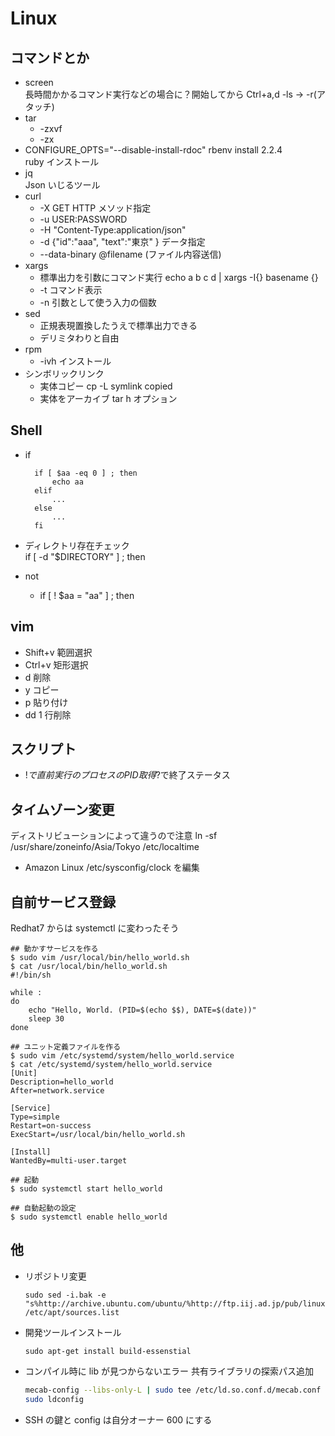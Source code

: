 # Linux

## コマンドとか

- screen  
  長時間かかるコマンド実行などの場合に？開始してから Ctrl+a,d
  -ls -> -r(アタッチ)
- tar
  - -zxvf
  - -zx
- CONFIGURE_OPTS="--disable-install-rdoc" rbenv install 2.2.4  
  ruby インストール
- jq  
  Json いじるツール
- curl
  - -X GET HTTP メソッド指定
  - -u USER:PASSWORD
  - -H "Content-Type:application/json"
  - -d {"id":"aaa", "text":"東京" } データ指定
  - --data-binary @filename (ファイル内容送信)
- xargs
  - 標準出力を引数にコマンド実行 echo a b c d | xargs -I{} basename {}
  - -t コマンド表示
  - -n 引数として使う入力の個数
- sed
  - 正規表現置換したうえで標準出力できる
  - デリミタわりと自由
- rpm
  - -ivh インストール
- シンボリックリンク
  - 実体コピー cp -L symlink copied
  - 実体をアーカイブ tar h オプション

## Shell

- if

  ```
    if [ $aa -eq 0 ] ; then
        echo aa
    elif
        ...
    else
        ...
    fi
  ```

- ディレクトリ存在チェック  
  if [ -d "$DIRECTORY" ] ; then
- not
  - if [ ! $aa = "aa" ] ; then

## vim

- Shift+v 範囲選択
- Ctrl+v 矩形選択
- d 削除
- y コピー
- p 貼り付け
- dd 1 行削除

## スクリプト

- $!で直前実行のプロセスのPID取得　$?で終了ステータス

## タイムゾーン変更

ディストリビューションによって違うので注意
ln -sf /usr/share/zoneinfo/Asia/Tokyo /etc/localtime

- Amazon Linux
  /etc/sysconfig/clock を編集

## 自前サービス登録

Redhat7 からは systemctl に変わったそう

```
## 動かすサービスを作る
$ sudo vim /usr/local/bin/hello_world.sh
$ cat /usr/local/bin/hello_world.sh
#!/bin/sh

while :
do
    echo "Hello, World. (PID=$(echo $$), DATE=$(date))"
    sleep 30
done

## ユニット定義ファイルを作る
$ sudo vim /etc/systemd/system/hello_world.service
$ cat /etc/systemd/system/hello_world.service
[Unit]
Description=hello_world
After=network.service

[Service]
Type=simple
Restart=on-success
ExecStart=/usr/local/bin/hello_world.sh

[Install]
WantedBy=multi-user.target

## 起動
$ sudo systemctl start hello_world

## 自動起動の設定
$ sudo systemctl enable hello_world
```

## 他

- リポジトリ変更
  ```
  sudo sed -i.bak -e "s%http://archive.ubuntu.com/ubuntu/%http://ftp.iij.ad.jp/pub/linux/ubuntu/archive/%g" /etc/apt/sources.list
  ```
- 開発ツールインストール
  ```
  sudo apt-get install build-essenstial
  ```
- コンパイル時に lib が見つからないエラー
  共有ライブラリの探索パス追加

  ```sh
  mecab-config --libs-only-L | sudo tee /etc/ld.so.conf.d/mecab.conf
  sudo ldconfig
  ```

- SSH の鍵と config は自分オーナー 600 にする
